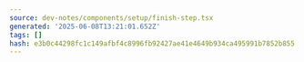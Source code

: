 ```yaml
---
source: dev-notes/components/setup/finish-step.tsx
generated: '2025-06-08T13:21:01.652Z'
tags: []
hash: e3b0c44298fc1c149afbf4c8996fb92427ae41e4649b934ca495991b7852b855
---
```



